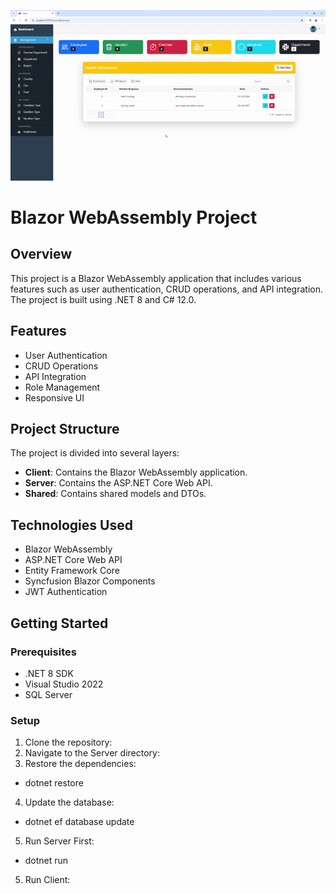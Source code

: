 ![Alt Text](UI.gif)
# Blazor WebAssembly Project

## Overview
This project is a Blazor WebAssembly application that includes various features such as user authentication, CRUD operations, and API integration. The project is built using .NET 8 and C# 12.0.

## Features
- User Authentication
- CRUD Operations
- API Integration
- Role Management
- Responsive UI

## Project Structure
The project is divided into several layers:
- **Client**: Contains the Blazor WebAssembly application.
- **Server**: Contains the ASP.NET Core Web API.
- **Shared**: Contains shared models and DTOs.

## Technologies Used
- Blazor WebAssembly
- ASP.NET Core Web API
- Entity Framework Core
- Syncfusion Blazor Components
- JWT Authentication

## Getting Started

### Prerequisites
- .NET 8 SDK
- Visual Studio 2022
- SQL Server

### Setup
1. Clone the repository:
2. Navigate to the Server directory:
3. Restore the dependencies:
- dotnet restore
4. Update the database:
- dotnet ef database update
5. Run Server First: 
- dotnet run
5. Run Client:

